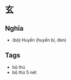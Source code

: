 # 玄

## Nghĩa
* (bộ) Huyền (huyền bí, đen)

## Tags
* bộ thủ
* bộ thủ 5 nét

<script>window.HANZI_FIELD='玄';</script>
